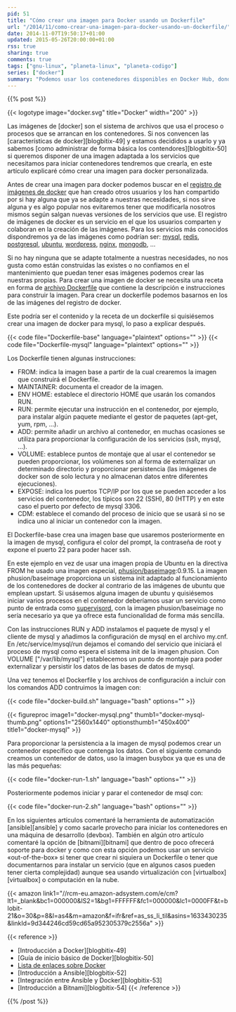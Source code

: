 ```yaml
---
pid: 51
title: "Cómo crear una imagen para Docker usando un Dockerfile"
url: "/2014/11/como-crear-una-imagen-para-docker-usando-un-dockerfile/"
date: 2014-11-07T19:50:17+01:00
updated: 2015-05-26T20:00:00+01:00
rss: true
sharing: true
comments: true
tags: ["gnu-linux", "planeta-linux", "planeta-codigo"]
series: ["docker"]
summary: "Podemos usar los contenedores disponibles en Docker Hub, donde están disponibles las aplicaciones de bases de datos, servidores de aplicaciones de mútiples lenguages, servidores web más populares y entre otras muchas. Pero también podemos definir nuestras propias imágenes personalizadas con las necesidades que tengamos. Lo que necesitamos es escribir un archivo que contenga la receta para construir la imagen del contenedor, este archivo es el Dockerfile."
---
```


{{% post %}}

{{< logotype image="docker.svg" title="Docker" width="200" >}}

Las imágenes de [docker] son el sistema de archivos que usa el proceso o procesos que se arrancan en los contenedores. Si nos convencen las [características de docker][blogbitix-49] y estamos decididos a usarlo y ya sabemos [como administrar de forma básica los contendores][blogbitix-50] si queremos disponer de una imagen adaptada a los servicios que necesitamos para iniciar contenedores tendremos que crearla, en este artículo explicaré cómo crear una imagen para docker personalizada.

Antes de crear una imagen para docker podemos buscar en el [registro de imágenes de docker](https://registry.hub.docker.com/) que han creado otros usuarios y los han compartido por si hay alguna que ya se adapte a nuestras necesidades, si nos sirve alguna y es algo popular nos evitaremos tener que modificarla nosotros mismos según salgan nuevas versiones de los servicios que use. El registro de imágenes de docker es un servicio en el que los usuarios comparten y colaboran en la creación de las imágenes. Para los servicios más conocidos dispondremos ya de las imágenes como podrían ser: [mysql](https://registry.hub.docker.com/_/mysql/), [redis](https://registry.hub.docker.com/_/redis/), [postgresql](https://registry.hub.docker.com/_/postgres/), [ubuntu](https://registry.hub.docker.com/_/ubuntu/), [wordpress](https://registry.hub.docker.com/_/wordpress/), [nginx](https://registry.hub.docker.com/_/nginx/), [mongodb](https://registry.hub.docker.com/_/mongo/), ...

Si no hay ninguna que se adapte totalmente a nuestras necesidades, no nos gusta como están construidas las existes o no confiamos en el mantenimiento que puedan tener esas imágenes podemos crear las nuestras propias. Para crear una imagen de docker se necesita una receta en forma de [archivo Dockerfile](http://docs.docker.com/reference/builder/) que contiene la descripción e instrucciones para construir la imagen. Para crear un dockerfile podemos basarnos en los de las imágenes del registro de docker.

Este podría ser el contenido y la receta de un dockerfile si quisiésemos crear una imagen de docker para mysql, lo paso a explicar después.

{{< code file="Dockerfile-base" language="plaintext" options="" >}}
{{< code file="Dockerfile-mysql" language="plaintext" options="" >}}

Los Dockerfile tienen algunas instrucciones:

* FROM: indica la imagen base a partir de la cual crearemos la imagen que construirá el Dockerfile.
* MAINTAINER: documenta el creador de la imagen.
* ENV HOME: establece el directorio HOME que usarán los comandos RUN.
* RUN: permite ejecutar una instrucción en el contenedor, por ejemplo, para instalar algún paquete mediante el gestor de paquetes (apt-get, yum, rpm, ...).
* ADD: permite añadir un archivo al contenedor, en muchas ocasiones se utiliza para proporcionar la configuración de los servicios (ssh, mysql, ...).
* VOLUME: establece puntos de montaje que al usar el contenedor se pueden proporcionar, los volúmenes son al forma de externalizar un determinado directorio y proporcionar persistencia (las imágenes de docker son de solo lectura y no almacenan datos entre diferentes ejecuciones).
* EXPOSE: indica los puertos TCP/IP por los que se pueden acceder a los servicios del contenedor, los típicos son 22 (SSH), 80 (HTTP) y en este caso el puerto por defecto de mysql 3306.
* CDM: establece el comando del proceso de inicio que se usará si no se indica uno al iniciar un contenedor con la imagen.

El Dockerfile-base crea una imagen base que usaremos posteriormente en la imagen de mysql, configura el color del prompt, la contraseña de root y expone el puerto 22 para poder hacer ssh.

En este ejemplo en vez de usar una imagen propia de Ubuntu en la directiva FROM he usado una imagen especial, [phusion/baseimage](https://registry.hub.docker.com/u/phusion/baseimage/):0.9.15. La imagen phusion/baseimage proporciona un sistema init adaptado al funcionamiento de los contenedores de docker al contrario de las imágenes de ubuntu que emplean upstart. Si usásemos alguna imagen de ubuntu y quisiésemos iniciar varios procesos en el contenedor deberíamos usar un servicio como punto de entrada como [supervisord](http://supervisord.org/), con la imagen phusion/baseimage no sería necesario ya que ya ofrece esta funcionalidad de forma más sencilla.

Con las instrucciones RUN y ADD instalamos el paquete de mysql y el cliente de mysql y añadimos la configuración de mysql en el archivo my.cnf. En /etc/service/mysql/run dejamos el comando del servicio que iniciará el proceso de mysql como espera el sistema init de la imagen phusion. Con VOLUME ["/var/lib/mysql"] establecemos un punto de montaje para poder externalizar y persistir los datos de las bases de datos de mysql.

Una vez tenemos el Dockerfile y los archivos de configuración a incluir con los comandos ADD contruimos la imagen con:

{{< code file="docker-build.sh" language="bash" options="" >}}

{{< figureproc
    image1="docker-mysql.png" thumb1="docker-mysql-thumb.png" options1="2560x1440" optionsthumb1="450x400" title1="docker-mysql" >}}

Para proporcionar la persistencia a la imagen de mysql podemos crear un contenedor específico que contenga los datos. Con el siguiente comando creamos un contenedor de datos, uso la imagen busybox ya que es una de las más pequeñas:

{{< code file="docker-run-1.sh" language="bash" options="" >}}

Posteriormente podemos iniciar y parar el contenedor de msql con:

{{< code file="docker-run-2.sh" language="bash" options="" >}}

En los siguientes artículos comentaré la herramienta de automatización [ansible][ansible] y como sacarle provecho para iniciar los contenedores en una máquina de desarrollo (devbox). También en algún otro artículo comentaré la opción de [bitnami][bitnami] que dentro de poco ofrecerá soporte para docker y como con esta opción podemos usar un servicio «out-of-the-box» si tener que crear ni siquiera un Dockerfile o tener que documentarnos para instalar un servicio (que en algunos casos pueden tener cierta complejidad) aunque sea usando virtualización con [virtualbox][virtualbox] o computación en la nube.

{{< amazon
    link1="//rcm-eu.amazon-adsystem.com/e/cm?lt1=_blank&bc1=000000&IS2=1&bg1=FFFFFF&fc1=000000&lc1=0000FF&t=blobit-21&o=30&p=8&l=as4&m=amazon&f=ifr&ref=as_ss_li_til&asins=1633430235&linkId=9d344246cd59cd65a952305379c2556a" >}}

{{< reference >}}
* [Introducción a Docker][blogbitix-49]
* [Guía de inicio básico de Docker][blogbitix-50]
* [Lista de enlaces sobre Docker](http://www.nkode.io/2014/08/24/valuable-docker-links.html)
* [Introducción a Ansible][blogbitix-52]
* [Integración entre Ansible y Docker][blogbitix-53]
* [Introducción a Bitnami][blogbitix-54]
{{< /reference >}}

{{% /post %}}
